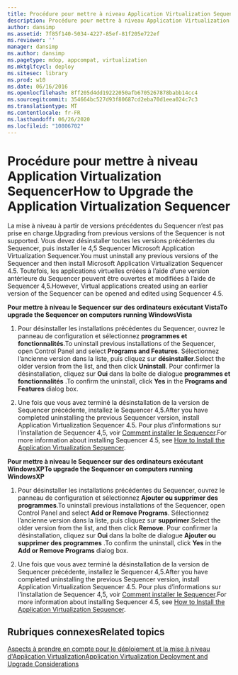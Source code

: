 ```yaml
---
title: Procédure pour mettre à niveau Application Virtualization Sequencer
description: Procédure pour mettre à niveau Application Virtualization Sequencer
author: dansimp
ms.assetid: 7f85f140-5034-4227-85ef-81f205e722ef
ms.reviewer: ''
manager: dansimp
ms.author: dansimp
ms.pagetype: mdop, appcompat, virtualization
ms.mktglfcycl: deploy
ms.sitesec: library
ms.prod: w10
ms.date: 06/16/2016
ms.openlocfilehash: 8ff205d4dd19222050afb6705267878babb14cc4
ms.sourcegitcommit: 354664bc527d93f80687cd2eba70d1eea024c7c3
ms.translationtype: MT
ms.contentlocale: fr-FR
ms.lasthandoff: 06/26/2020
ms.locfileid: "10806702"
---
```

# <span data-ttu-id="cf63b-103">Procédure pour mettre à niveau Application Virtualization Sequencer</span><span class="sxs-lookup"><span data-stu-id="cf63b-103">How to Upgrade the Application Virtualization Sequencer</span></span>


<span data-ttu-id="cf63b-104">La mise à niveau à partir de versions précédentes du Sequencer n’est pas prise en charge.</span><span class="sxs-lookup"><span data-stu-id="cf63b-104">Upgrading from previous versions of the Sequencer is not supported.</span></span> <span data-ttu-id="cf63b-105">Vous devez désinstaller toutes les versions précédentes du Sequencer, puis installer le 4,5 Sequencer Microsoft Application Virtualization Sequencer.</span><span class="sxs-lookup"><span data-stu-id="cf63b-105">You must uninstall any previous versions of the Sequencer and then install Microsoft Application Virtualization Sequencer 4.5.</span></span> <span data-ttu-id="cf63b-106">Toutefois, les applications virtuelles créées à l’aide d’une version antérieure du Sequencer peuvent être ouvertes et modifiées à l’aide de Sequencer 4,5.</span><span class="sxs-lookup"><span data-stu-id="cf63b-106">However, Virtual applications created using an earlier version of the Sequencer can be opened and edited using Sequencer 4.5.</span></span>

**<span data-ttu-id="cf63b-107">Pour mettre à niveau le Sequencer sur des ordinateurs exécutant Vista</span><span class="sxs-lookup"><span data-stu-id="cf63b-107">To upgrade the Sequencer on computers running WindowsVista</span></span>**

1.  <span data-ttu-id="cf63b-108">Pour désinstaller les installations précédentes du Sequencer, ouvrez le panneau de configuration et sélectionnez **programmes et fonctionnalités**.</span><span class="sxs-lookup"><span data-stu-id="cf63b-108">To uninstall previous installations of the Sequencer, open Control Panel and select **Programs and Features**.</span></span> <span data-ttu-id="cf63b-109">Sélectionnez l’ancienne version dans la liste, puis cliquez sur **désinstaller**.</span><span class="sxs-lookup"><span data-stu-id="cf63b-109">Select the older version from the list, and then click **Uninstall**.</span></span> <span data-ttu-id="cf63b-110">Pour confirmer la désinstallation, cliquez sur **Oui** dans la boîte de dialogue **programmes et fonctionnalités** .</span><span class="sxs-lookup"><span data-stu-id="cf63b-110">To confirm the uninstall, click **Yes** in the **Programs and Features** dialog box.</span></span>

2.  <span data-ttu-id="cf63b-111">Une fois que vous avez terminé la désinstallation de la version de Sequencer précédente, installez le Sequencer 4,5.</span><span class="sxs-lookup"><span data-stu-id="cf63b-111">After you have completed uninstalling the previous Sequencer version, install Application Virtualization Sequencer 4.5.</span></span> <span data-ttu-id="cf63b-112">Pour plus d’informations sur l’installation de Sequencer 4,5, voir [Comment installer le Sequencer](how-to-install-the-application-virtualization-sequencer.md).</span><span class="sxs-lookup"><span data-stu-id="cf63b-112">For more information about installing Sequencer 4.5, see [How to Install the Application Virtualization Sequencer](how-to-install-the-application-virtualization-sequencer.md).</span></span>

**<span data-ttu-id="cf63b-113">Pour mettre à niveau le Sequencer sur des ordinateurs exécutant WindowsXP</span><span class="sxs-lookup"><span data-stu-id="cf63b-113">To upgrade the Sequencer on computers running WindowsXP</span></span>**

1.  <span data-ttu-id="cf63b-114">Pour désinstaller les installations précédentes du Sequencer, ouvrez le panneau de configuration et sélectionnez **Ajouter ou supprimer des programmes**.</span><span class="sxs-lookup"><span data-stu-id="cf63b-114">To uninstall previous installations of the Sequencer, open Control Panel and select **Add or Remove Programs**.</span></span> <span data-ttu-id="cf63b-115">Sélectionnez l’ancienne version dans la liste, puis cliquez sur **supprimer**.</span><span class="sxs-lookup"><span data-stu-id="cf63b-115">Select the older version from the list, and then click **Remove**.</span></span> <span data-ttu-id="cf63b-116">Pour confirmer la désinstallation, cliquez sur **Oui** dans la boîte de dialogue **Ajouter ou supprimer des programmes** .</span><span class="sxs-lookup"><span data-stu-id="cf63b-116">To confirm the uninstall, click **Yes** in the **Add or Remove Programs** dialog box.</span></span>

2.  <span data-ttu-id="cf63b-117">Une fois que vous avez terminé la désinstallation de la version de Sequencer précédente, installez le Sequencer 4,5.</span><span class="sxs-lookup"><span data-stu-id="cf63b-117">After you have completed uninstalling the previous Sequencer version, install Application Virtualization Sequencer 4.5.</span></span> <span data-ttu-id="cf63b-118">Pour plus d’informations sur l’installation de Sequencer 4,5, voir [Comment installer le Sequencer](how-to-install-the-application-virtualization-sequencer.md).</span><span class="sxs-lookup"><span data-stu-id="cf63b-118">For more information about installing Sequencer 4.5, see [How to Install the Application Virtualization Sequencer](how-to-install-the-application-virtualization-sequencer.md).</span></span>

## <span data-ttu-id="cf63b-119">Rubriques connexes</span><span class="sxs-lookup"><span data-stu-id="cf63b-119">Related topics</span></span>


[<span data-ttu-id="cf63b-120">Aspects à prendre en compte pour le déploiement et la mise à niveau d'Application Virtualization</span><span class="sxs-lookup"><span data-stu-id="cf63b-120">Application Virtualization Deployment and Upgrade Considerations</span></span>](application-virtualization-deployment-and-upgrade-considerations.md)

 

 





